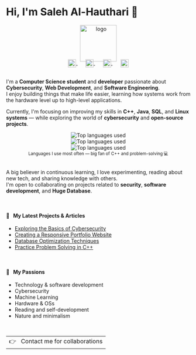 # Hi, I'm Saleh Al-Hauthari 👋

<div align="right">
     
</div>

<p align="center">
  <a href="#">
    <img width="100" src="https://www.svgrepo.com/show/381147/programming-code-application-development-computer.svg" alt="logo" />
  </a>
</p>

<p align="center" style="margin: -20px 0 30px">
   <a href="https://twitter.com/" target="_blank" style='margin-right:10px'>
    <img align="center" src="https://cdn.jsdelivr.net/npm/simple-icons@3.0.1/icons/twitter.svg" alt="twitter" height="22px" width="22px" />
  </a>
  &nbsp;&nbsp;
  <a href="https://stackoverflow.com/users/" target="_blank" style='margin-right:10px'>
    <img align="center" src="https://cdn.jsdelivr.net/npm/simple-icons@3.0.1/icons/stackoverflow.svg" alt="stackoverflow" height="22px" width="22px" />
  </a>
  &nbsp;&nbsp;
  <a href="https://www.linkedin.com/in/" target="_blank" style='margin-right:10px'>
    <img align="center" src="https://cdn.jsdelivr.net/npm/simple-icons@3.0.1/icons/linkedin.svg" alt="linkedin" height="22px" width="22px" />
  </a>
  &nbsp;&nbsp;
  <a href="mailto:saleh.alhauthari@example.com" target="_blank">
    <img align="center" src="https://cdn.jsdelivr.net/npm/simple-icons@3.0.1/icons/protonmail.svg" alt="email" height="22px" width="22px" />
  </a>
</p>

I'm a **Computer Science student** and **developer** passionate about **Cybersecurity**, **Web Development**, and **Software Engineering**.  
I enjoy building things that make life easier, learning how systems work from the hardware level up to high-level applications.  

Currently, I'm focusing on improving my skills in **C++**, **Java**, **SQL**, and **Linux systems** — while exploring the world of **cybersecurity** and **open-source projects**.  

<div align="center">
  <img src="https://encrypted-tbn0.gstatic.com/images?q=tbn:ANd9GcQOWzZoKiCTuzvytosYBrEM3VpBnj1z_TLYGA&s" alt="Top languages used" />
  <br />
    <img src="https://encrypted-tbn0.gstatic.com/images?q=tbn:ANd9GcQxtNisrMjAfCB0oOxjrvaSIZf4NWS5p6m_JA&s" alt="Top languages used" />
  <br />
    <img src="https://encrypted-tbn0.gstatic.com/images?q=tbn:ANd9GcTjWqaNa5FT4GFLTnXN3abEeVxO1D7hZSt70SpsiRRNIafhYfsRkrj62ClRnDMQOZrE33w&usqp=CAU" alt="Top languages used" />
  <br />
  <small>Languages I use most often — big fan of C++ and problem-solving 💻</small>
  <br /><br />
</div>

A big believer in continuous learning, I love experimenting, reading about new tech, and sharing knowledge with others.  
I'm open to collaborating on projects related to **security**, **software development**, and **Huge Database**.

<br />

#### 📖 &nbsp;&nbsp;My Latest Projects & Articles

* [Exploring the Basics of Cybersecurity](#)
* [Creating a Responsive Portfolio Website](#)
* [Database Optimization Techniques](#)
* [Practice Problem Solving in C++](#)

<br />

#### 🧡 &nbsp;&nbsp;My Passions

* Technology & software development  
* Cybersecurity  
* Machine Learning  
* Hardware & OSs  
* Reading and self-development  
* Nature and minimalism  

<br />

<a href="mailto:salehsg353@gmail.com">
  <table align="right">
      <tr>
          <td>
            👉 &nbsp;&nbsp;Contact me for collaborations
          </td>
      </tr>
  </table>
</a>

